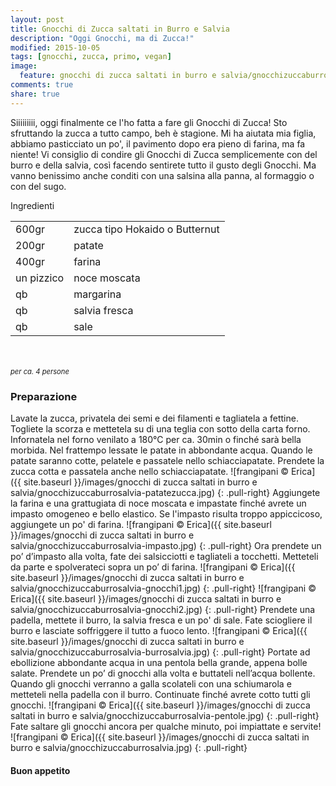 ```yaml
---
layout: post
title: Gnocchi di Zucca saltati in Burro e Salvia
description: "Oggi Gnocchi, ma di Zucca!"
modified: 2015-10-05
tags: [gnocchi, zucca, primo, vegan]
image:
  feature: gnocchi di zucca saltati in burro e salvia/gnocchizuccaburrosalvia-header.jpg
comments: true
share: true
---
```


Siiiiiiiii, oggi finalmente ce l'ho fatta a fare gli Gnocchi di Zucca! Sto sfruttando la zucca a tutto campo, beh è stagione. Mi ha aiutata mia figlia, abbiamo pasticciato un po', il pavimento dopo era pieno di farina, ma fa niente! Vi consiglio di condire gli Gnocchi di Zucca semplicemente con del burro e della salvia, così facendo sentirete tutto il gusto degli Gnocchi. Ma vanno benissimo anche conditi con una salsina alla panna, al formaggio o con del sugo.


<div class="ingredients">
  <div class="ingredients-title">Ingredienti</div>
  <table>
    <tbody>
      <tr>
        <td>600gr</td>
        <td>zucca tipo Hokaido o Butternut</td>
      </tr>
      <tr>
        <td>200gr</td>
        <td>patate</td>
      </tr>
      <tr>
        <td>400gr</td>
        <td>farina</td>
      </tr>
      <tr>
        <td>un pizzico</td>
        <td>noce moscata</td>
      </tr>
      <tr>
        <td>qb</td>
        <td>margarina</td>      
      </tr>
      <tr>
        <td>qb</td>
        <td>salvia fresca</td>
      </tr>
      <tr>
        <td>qb</td>
        <td>sale</td>          
      </tr>
    </tbody>
  </table>
  <br></br>
  <i class="pull-right" style="font-size: 80%;">per ca. 4 persone</i>
</div>


<h3>
  <font color="grey">
    <i class="icon-cogs"></i>
  </font> Preparazione
</h3>

Lavate la zucca, privatela dei semi e dei filamenti e tagliatela a fettine. Togliete la scorza e mettetela su di una teglia con sotto della carta forno. Infornatela nel forno venilato a 180°C per ca. 30min o finché sarà bella morbida. Nel frattempo lessate le patate in abbondante acqua. Quando le patate saranno cotte, pelatele e passatele nello schiacciapatate. Prendete la zucca cotta e passatela anche nello schiacciapatate.
![frangipani © Erica]({{ site.baseurl }}/images/gnocchi di zucca saltati in burro e salvia/gnocchizuccaburrosalvia-patatezucca.jpg)
{: .pull-right}
Aggiungete la farina e una grattugiata di noce moscata e impastate finché avrete un impasto omogeneo e bello elastico. Se l'impasto risulta troppo appiccicoso, aggiungete un po' di farina.
![frangipani © Erica]({{ site.baseurl }}/images/gnocchi di zucca saltati in burro e salvia/gnocchizuccaburrosalvia-impasto.jpg)
{: .pull-right}
Ora prendete un po’ d’impasto alla volta, fate dei salsicciotti e tagliateli a tocchetti. Metteteli da parte e spolverateci sopra un po’ di farina. 
![frangipani © Erica]({{ site.baseurl }}/images/gnocchi di zucca saltati in burro e salvia/gnocchizuccaburrosalvia-gnocchi1.jpg)
{: .pull-right}
![frangipani © Erica]({{ site.baseurl }}/images/gnocchi di zucca saltati in burro e salvia/gnocchizuccaburrosalvia-gnocchi2.jpg)
{: .pull-right}
Prendete una padella, mettete il burro, la salvia fresca e un po' di sale. Fate sciogliere il burro e lasciate soffriggere il tutto a fuoco lento.
![frangipani © Erica]({{ site.baseurl }}/images/gnocchi di zucca saltati in burro e salvia/gnocchizuccaburrosalvia-burrosalvia.jpg)
{: .pull-right}
Portate ad ebollizione abbondante acqua in una pentola bella grande, appena bolle salate. Prendete un po’ di gnocchi alla volta e buttateli nell’acqua bollente. Quando gli gnocchi verranno a galla scolateli con una schiumarola e metteteli nella padella con il burro. Continuate finché avrete cotto tutti gli gnocchi.
![frangipani © Erica]({{ site.baseurl }}/images/gnocchi di zucca saltati in burro e salvia/gnocchizuccaburrosalvia-pentole.jpg)
{: .pull-right}
Fate saltare gli gnocchi ancora per qualche minuto, poi impiattate e servite!
![frangipani © Erica]({{ site.baseurl }}/images/gnocchi di zucca saltati in burro e salvia/gnocchizuccaburrosalvia.jpg)
{: .pull-right}

<h4>Buon appetito
  <font color="red">
    <i class="icon-smile"></i>
  </font>
</h4>

